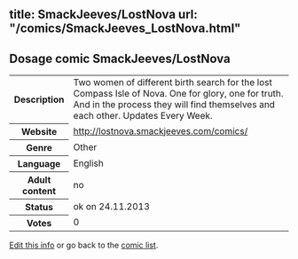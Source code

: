 title: SmackJeeves/LostNova
url: "/comics/SmackJeeves_LostNova.html"
---
Dosage comic SmackJeeves/LostNova
-----------------------------------------

<p id="msg"></p>
<script type="text/javascript">
if (window.location.search === '?edit_info_mail=sent_ok') {
  var elem = document.getElementById("msg");
  elem.innerHTML = 'Edited information sucessfully sent for review, which is usually done daily. Thanks!';
  elem.className = 'ok';
}
</script>
<table class="comicinfo">
<tr>
<th>Description</th><td>Two women of different birth search for the lost Compass Isle of Nova. One for glory, one for truth. And in the process they will find themselves and each other. Updates Every Week.</td>
</tr>
<tr>
<th>Website</th><td><a href="http://lostnova.smackjeeves.com/comics/">http://lostnova.smackjeeves.com/comics/</a></td>
</tr>
<tr>
<th>Genre</th><td>Other</td>
</tr>
<tr>
<th>Language</th><td>English</td>
</tr>
<tr>
<th>Adult content</th><td>no</td>
</tr>
<tr>
<th>Status</th><td>ok on 24.11.2013</td>
</tr>
<tr>
<th>Votes</th><td>0</td>
</tr>
</table>

[Edit this info](SmackJeeves_LostNova_edit.html) or go back to the [comic list](../comic-index.html).
